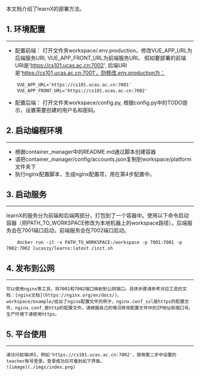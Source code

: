 本文档介绍了learnX的部署方法。

## 1. 环境配置
-----------

- 配置前端：
  打开文件夹workspace/.env.production，修改VUE_APP_URL为后端服务URI, VUE_APP_FRONT_URL为前端服务URI。
  假如要部署的前端URI是'https://cs101.ucas.ac.cn:7002', 后端URI是'https://cs101.ucas.ac.cn:7001'，则修改.env.production为：
```
    VUE_APP_URL='https://cs101.ucas.ac.cn:7001'
    VUE_APP_FRONT_URL='https://cs101.ucas.ac.cn:7002'
```

- 配置后端：
  打开文件夹workspace/config.py, 根据config.py中的TODO提示，设置需要创建的用户名和密码。

## 2. 启动编程环境
--------------

- 根据container_manager中的README.md通过脚本创建容器
- 请把container_manager/config/accounts.json复制到workspace/platform文件夹下
- 执行nginx配置脚本，生成nginx配置项，用在第4步配置中。

## 3. 启动服务
--------------

   learnX的服务分为前端和后端两部分，打包到了一个容器中。使用以下命令启动容器（把PATH_TO_WORKSPACE修改为本地机器上的workspace路径）。后端服务会在7001端口启动，前端服务会在7002端口启动。
```
    docker run -it -v PATH_TO_WORKSPACE:/workspace -p 7001:7001 -p 7002:7002 lucaszy/learnx:latest /init.sh
```

## 4. 发布到公网
--------------

    可以使用nginx等工具，将7001和7002端口映射到公网端口。具体步骤请参考对应工具的文档：[nginx文档](https://nginx.org/en/docs/)。
    workspace/example/给出了nginx配置文件的例子，nginx.conf_ssl是https的配置文件，nginx.conf_是http的配置文件。请根据自己的情况修改配置文件中的IP地址和端口号。
    生产环境下请使用https。

## 5. 平台使用
--------------

    请访问前端URI，例如'https://cs101.ucas.ac.cn:7002'，使用第二步中设置的teacher账号登录。登录成功后可看到如下界面。
    ![image](./imgs/index.png)


    
